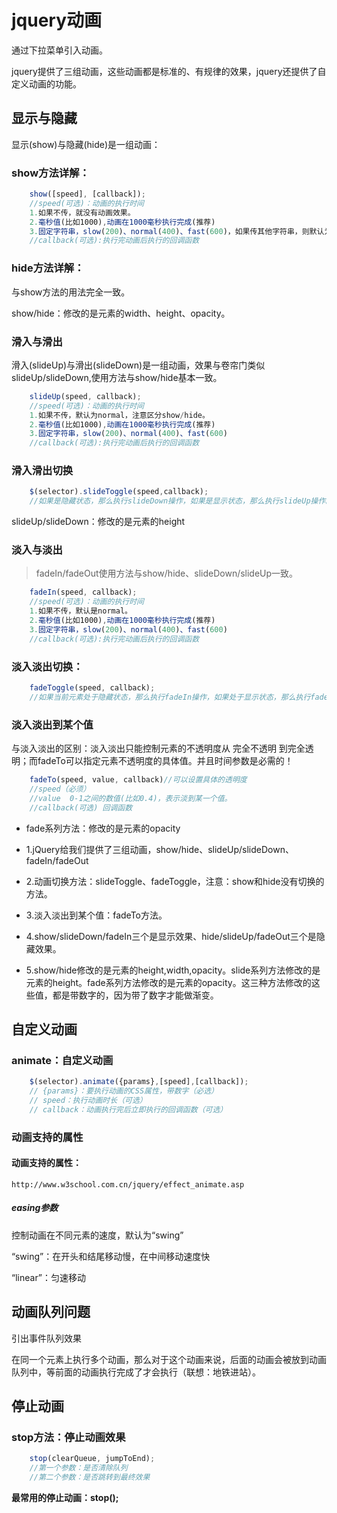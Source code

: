 # jquery动画

通过下拉菜单引入动画。

jquery提供了三组动画，这些动画都是标准的、有规律的效果，jquery还提供了自定义动画的功能。

## 显示与隐藏

显示(show)与隐藏(hide)是一组动画：

### show方法详解：

```javascript
    show([speed], [callback]);
    //speed(可选)：动画的执行时间
    1.如果不传，就没有动画效果。
    2.毫秒值(比如1000),动画在1000毫秒执行完成(推荐)
    3.固定字符串，slow(200)、normal(400)、fast(600)，如果传其他字符串，则默认为normal。
    //callback(可选):执行完动画后执行的回调函数
```

### hide方法详解：

与show方法的用法完全一致。

show/hide：修改的是元素的width、height、opacity。

### 滑入与滑出

滑入(slideUp)与滑出(slideDown)是一组动画，效果与卷帘门类似
slideUp/slideDown,使用方法与show/hide基本一致。

```javascript
    slideUp(speed, callback);
    //speed(可选)：动画的执行时间
    1.如果不传，默认为normal，注意区分show/hide。
    2.毫秒值(比如1000),动画在1000毫秒执行完成(推荐)
    3.固定字符串，slow(200)、normal(400)、fast(600)
    //callback(可选):执行完动画后执行的回调函数
```

### 滑入滑出切换

```javascript
    $(selector).slideToggle(speed,callback);
    //如果是隐藏状态，那么执行slideDown操作，如果是显示状态，那么执行slideUp操作。
```

slideUp/slideDown：修改的是元素的height

### 淡入与淡出

> fadeIn/fadeOut使用方法与show/hide、slideDown/slideUp一致。

```javascript
    fadeIn(speed, callback);
    //speed(可选)：动画的执行时间
    1.如果不传，默认是normal。
    2.毫秒值(比如1000),动画在1000毫秒执行完成(推荐)
    3.固定字符串，slow(200)、normal(400)、fast(600)
    //callback(可选):执行完动画后执行的回调函数
```

### 淡入淡出切换：

```javascript
    fadeToggle(speed, callback);
    //如果当前元素处于隐藏状态，那么执行fadeIn操作，如果处于显示状态，那么执行fadeOut操作。
```

### 淡入淡出到某个值

与淡入淡出的区别：淡入淡出只能控制元素的不透明度从 完全不透明 到完全透明；而fadeTo可以指定元素不透明度的具体值。并且时间参数是必需的！

```javascript
    fadeTo(speed, value, callback)//可以设置具体的透明度
    //speed（必须）
    //value  0-1之间的数值(比如0.4)，表示淡到某一个值。
    //callback(可选) 回调函数
```

- fade系列方法：修改的是元素的opacity



- 1.jQuery给我们提供了三组动画，show/hide、slideUp/slideDown、fadeIn/fadeOut
- 2.动画切换方法：slideToggle、fadeToggle，注意：show和hide没有切换的方法。
- 3.淡入淡出到某个值：fadeTo方法。
- 4.show/slideDown/fadeIn三个是显示效果、hide/slideUp/fadeOut三个是隐藏效果。
- 5.show/hide修改的是元素的height,width,opacity。slide系列方法修改的是元素的height。fade系列方法修改的是元素的opacity。这三种方法修改的这些值，都是带数字的，因为带了数字才能做渐变。

## 自定义动画

### animate：自定义动画

```javascript
    $(selector).animate({params},[speed],[callback]);
    // {params}：要执行动画的CSS属性，带数字（必选）
    // speed：执行动画时长（可选）
    // callback：动画执行完后立即执行的回调函数（可选）
```

### 动画支持的属性 

#### 动画支持的属性：

```
http://www.w3school.com.cn/jquery/effect_animate.asp
```

##### easing参数

控制动画在不同元素的速度，默认为“swing”

“swing”：在开头和结尾移动慢，在中间移动速度快

“linear”：匀速移动

## 动画队列问题

引出事件队列效果

在同一个元素上执行多个动画，那么对于这个动画来说，后面的动画会被放到动画队列中，等前面的动画执行完成了才会执行（联想：地铁进站）。

## 停止动画

### stop方法：停止动画效果

```javascript
    stop(clearQueue, jumpToEnd);
    //第一个参数：是否清除队列
    //第二个参数：是否跳转到最终效果
```

**最常用的停止动画：stop();**

